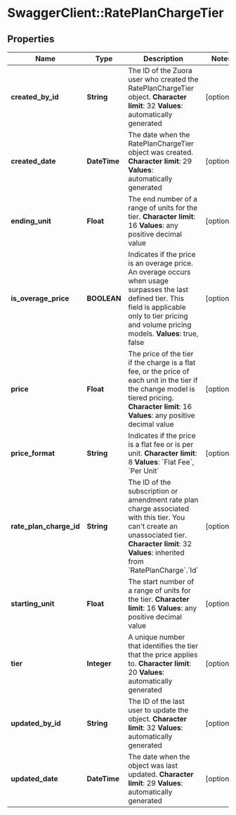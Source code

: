 # SwaggerClient::RatePlanChargeTier

## Properties
Name | Type | Description | Notes
------------ | ------------- | ------------- | -------------
**created_by_id** | **String** | The ID of the Zuora user who created the RatePlanChargeTier object.  **Character limit**: 32   **Values**: automatically generated  | [optional] 
**created_date** | **DateTime** |  The date when the RatePlanChargeTier object was created.   **Character limit**: 29   **Values**: automatically generated  | [optional] 
**ending_unit** | **Float** |  The end number of a range of units for the tier.   **Character limit**: 16   **Values**: any positive decimal value  | [optional] 
**is_overage_price** | **BOOLEAN** |  Indicates if the price is an overage price. An overage occurs when usage surpasses the last defined tier. This field is applicable only to tier pricing and volume pricing models.    **Values**: true, false  | [optional] 
**price** | **Float** |  The price of the tier if the charge is a flat fee, or the price of each unit in the tier if the change model is tiered pricing.   **Character limit**: 16   **Values**: any positive decimal value  | [optional] 
**price_format** | **String** |  Indicates if the price is a flat fee or is per unit.   **Character limit**: 8   **Values**: &#x60;Flat Fee&#x60;, &#x60;Per Unit&#x60;  | [optional] 
**rate_plan_charge_id** | **String** |  The ID of the subscription or amendment rate plan charge associated with this tier. You can&#39;t create an unassociated tier.   **Character limit**: 32   **Values**: inherited from &#x60;RatePlanCharge&#x60;.&#x60;Id&#x60;  | [optional] 
**starting_unit** | **Float** |  The start number of a range of units for the tier.   **Character limit**: 16   **Values**: any positive decimal value  | [optional] 
**tier** | **Integer** |  A unique number that identifies the tier that the price applies to.   **Character limit**: 20   **Values**: automatically generated  | [optional] 
**updated_by_id** | **String** | The ID of the last user to update the object.  **Character limit**: 32   **Values**: automatically generated  | [optional] 
**updated_date** | **DateTime** |  The date when the object was last updated.   **Character limit**: 29   **Values**: automatically generated  | [optional] 


